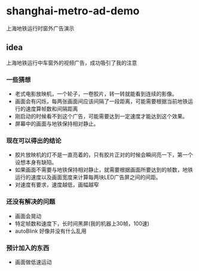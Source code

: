 # shanghai-metro-ad-demo
上海地铁运行时窗外广告演示

## idea
上海地铁运行中车窗外的视频广告，成功吸引了我的注意

### 一些猜想
* 老式电影放映机，一个轮子，一卷胶片，转一转就能看到连续的影像。
* 画面会有闪烁，每两张画面间应该间隔了一段距离，可能需要根据当前地铁运行的速度算帧数和间隔距离
* 刚启动的时候看不到这个广告，可能需要达到一定速度才能达到这个效果。
* 屏幕中的画面与地铁保持相对静止。

### 现在可以得出的结论
* 胶片放映机的灯不是一直亮着的，只有胶片正对的时候会瞬间亮一下，第一个设想本身有缺陷。
* 如果画面不需要与地铁保持相对静止，就需要根据画面所要达到的帧数，地铁运行的速度以及画面宽度来计算每两块LED广告屏之间的间距。
* 对速度有要求，速度越低，画幅越窄

### 还没有解决的问题
* 画面会晃动
* 特定帧数和速度下，长时间黑屏(我的机器上30帧，100速)
* autoBlink 好像并没有什么乱用

### 预计加入的东西
* 画面做低速运动